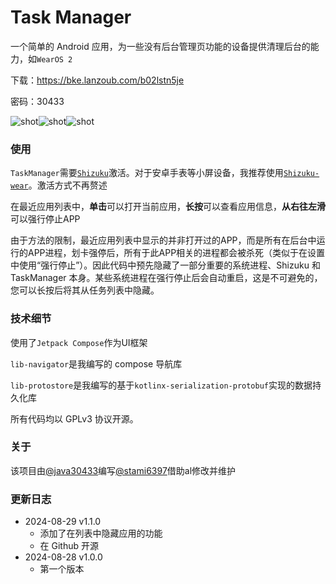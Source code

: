 # Task Manager
一个简单的 Android 应用，为一些没有后台管理页功能的设备提供清理后台的能力，如`WearOS 2`

下载：https://bke.lanzoub.com/b02lstn5je

密码：30433

![shot](https://img.picui.cn/free/2024/08/29/66d08fbdc75f8.png)![shot](https://img.picui.cn/free/2024/08/29/66d08fbd99f04.png)![shot](https://img.picui.cn/free/2024/08/29/66d08fbdc8d08.png)

### 使用
`TaskManager`需要[`Shizuku`](https://github.com/RikkaApps/Shizuku)激活。对于安卓手表等小屏设备，我推荐使用[`Shizuku-wear`](https://github.com/java30433/Shizuku-wear)。激活方式不再赘述

在最近应用列表中，**单击**可以打开当前应用，**长按**可以查看应用信息，**从右往左滑**可以强行停止APP

由于方法的限制，最近应用列表中显示的并非打开过的APP，而是所有在后台中运行的APP进程，划卡强停后，所有于此APP相关的进程都会被杀死（类似于在设置中使用“强行停止”）。因此代码中预先隐藏了一部分重要的系统进程、Shizuku 和 TaskManager 本身。某些系统进程在强行停止后会自动重启，这是不可避免的，您可以长按后将其从任务列表中隐藏。

### 技术细节
使用了`Jetpack Compose`作为UI框架

`lib-navigator`是我编写的 compose 导航库

`lib-protostore`是我编写的基于`kotlinx-serialization-protobuf`实现的数据持久化库

所有代码均以 GPLv3 协议开源。

### 关于
该项目由[@java30433](https://github.com/java30433)编写[@stami6397](https://github.com/stami6397)借助al修改并维护

### 更新日志
- 2024-08-29 v1.1.0
  - 添加了在列表中隐藏应用的功能
  - 在 Github 开源
- 2024-08-28 v1.0.0
  - 第一个版本